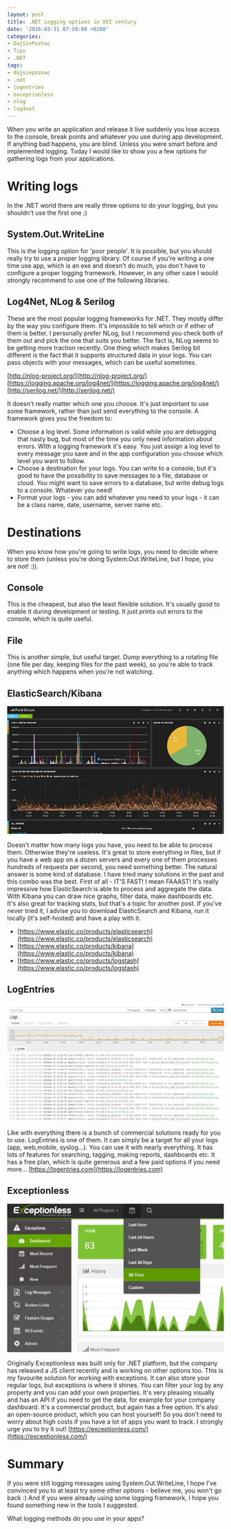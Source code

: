 ```yaml
---
layout: post
title: .NET Logging options in XXI century
date: '2016-03-31 07:50:00 +0200'
categories:
- DajSiePoznac
- Tips
- .NET
tags:
- dajsiepoznac
- .net
- logentries
- exceptionless
- nlog
- log4net
---
```

When you write an application and release it live suddenly you lose access to the console, break points and whatever you use during app development. If anything bad happens, you are blind. Unless you were smart before and implemented logging. Today I would like to show you a few options for gathering logs from your applications. 

# Writing logs
In the .NET world there are really three options to do your logging, but you shouldn't use the first one ;) 

## System.Out.WriteLine
This is the logging option for 'poor people'. It is possible, but you should really try to use a proper logging library. Of course if you're writing a one time use app, which is an exe and doesn't do much, you don't have to configure a proper logging framework. However, in any other case I would strongly recommend to use one of the following libraries. 

## Log4Net, NLog & Serilog
These are the most popular logging frameworks for .NET. They mostly differ by the way you configure them. It's impossible to tell which or if either of them is better. I personally prefer NLog, but I recommend you check both of them out and pick the one that suits you better. The fact is, NLog seems to be getting more traction recently.
One thing which makes Serilog bit different is the fact that it supports structured data in your logs. You can pass objects with your messages, which can be useful sometimes. 

[http://nlog-project.org/](http://nlog-project.org/)
[https://logging.apache.org/log4net/](https://logging.apache.org/log4net/)
[http://serilog.net/](http://serilog.net/)

It doesn't really matter which one you choose. It's just important to use some framework, rather than just send everything to the console. A framework gives you the freedom to: 

* Choose a log level. Some information is valid while you are debugging that nasty bug, but most of the time you only need information about errors. WIth a logging framework it's easy. You just assign a log level to every message you save and in the app configuration you choose which level you want to follow. 
* Choose a destination for your logs. You can write to a console, but it's good to have the possibility to save messages to a file, database or cloud. You might want to save errors to a database, but write debug logs to a console. Whatever you need! 
* Format your logs - you can add whatever you need to your logs - it can be a class name, date, username, server name etc. 

# Destinations
When you know how you're going to write logs, you need to decide where to store them (unless you're doing System.Out.WriteLine, but I hope, you are not! :)).

## Console
This is the cheapest, but also the least flexible solution. It's usually good to enable it during development or testing. It just prints out errors to the console, which is quite useful. 

## File
This is another simple, but useful target. Dump everything to a rotating file (one file per day, keeping files for the past week), so you're able to track anything which happens when you're not watching. 

## ElasticSearch/Kibana
![kibana](/images/posts/2016-03-31-net-logging-options-in-xxi-century/kibana.jpg)

Doesn't matter how many logs you have, you need to be able to process them. Otherwise they're useless. It's great to store everything in files, but if you have a web app on a dozen servers and every one of them processes hundreds of requests per second, you need something better. The natural answer is some kind of database. I have tried many solutions in the past and this combo was the best. First of all - IT'S FAST! I mean FAAAST! It's really impressive how ElasticSearch is able to process and aggregate the data. With Kibana you can draw nice graphs, filter data, make dashboards etc. It's also great for tracking stats, but that's a topic for another post. If you've never tried it, I advise you to download ElasticSearch and Kibana, run it locally (it's self-hosted) and have a play with it. 

* [https://www.elastic.co/products/elasticsearch](https://www.elastic.co/products/elasticsearch)
* [https://www.elastic.co/products/kibana](https://www.elastic.co/products/kibana)
* [https://www.elastic.co/products/logstash](https://www.elastic.co/products/logstash)

## LogEntries
![logentries](/images/posts/2016-03-31-net-logging-options-in-xxi-century/logentries.jpg)

Like with everything there is a bunch of commercial solutions ready for you to use. LogEntries is one of them. It can simply be a target for all your logs (app, web,mobile, syslog...). You can use it with nearly everything. It has lots of features for searching, tagging, making reports, dashboards etc. It has a free plan, which is quite generous and a few paid options if you need more...
[https://logentries.com](https://logentries.com)

## Exceptionless
![exceptionless](/images/posts/2016-03-31-net-logging-options-in-xxi-century/exceptionless.jpg)

Originally Exceptionless was built only for .NET platform, but the company has released a JS client recently and is working on other options too. This is my favourite solution for working with exceptions. It can also store your regular logs, but exceptions is where it shines. You can filter your log by any property and you can add your own properties. It's very pleasing visually and has an API if you need to get the data, for example for your company dashboard. It's a commercial product, but again has a free option. It's also an open-source product, which you can host yourself! So you don't need to worry about high costs if you have a lot of apps you want to track. I strongly urge you to try it out! 
[https://exceptionless.com/](https://exceptionless.com/)

# Summary
If you were still logging messages using System.Out.WriteLine, I hope I've convinced you to at least try some other options - believe me, you won't go back :) And if you were already using some logging framework, I hope you found something new in the tools I suggested. 

What logging methods do you use in your apps? 